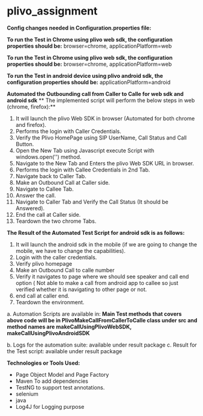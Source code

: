 # plivo_assignment

**Config changes needed in Configuration.properties file:**

**To run the Test in Chrome using plivo web sdk, the configuration properties should be:**
browser=chrome, 
applicationPlatform=web

**To run the Test in Chrome using plivo web sdk, the configuration properties should be:**
browser=chrome, 
applicationPlatform=web

**To run the Test in android device using plivo android sdk, the configuration properties should be:**
applicationPlatform=android

**Automated the Outbounding call from Caller to Calle for web sdk and android sdk**
**
The implemented script will perform the below steps in web (chrome, firefox):**

1. It will launch the plivo Web SDK in browser (Automated for both chrome and firefox).
2. Performs the login with Caller Credentials.
3. Verify the Plivo HomePage using SIP UserName, Call Status and Call Button.
4. Open the New Tab using Javascript execute Script with windows.open('') method.
5. Navigate to the New Tab and Enters the plivo Web SDK URL in browser.
6. Performs the login with Callee Credentials in 2nd Tab.
7. Navigate back to Caller Tab.
8. Make an Outbound Call at Caller side.
9. Navigate to Callee Tab.
10. Answer the call.
11. Navigate to Caller Tab and Verify the Call Status (It should be Answered).
12. End the call at Caller side.
13. Teardown the two chrome Tabs.

**The Result of the Automated Test Script for android sdk is as follows:**

1. It will launch the android sdk in the mobile (if we are going to change the mobile, we have to change
   the capabilities).
2. Login with the caller credentials.
3. Verify plivo homepage
4. Make an Outbound Call to calle number
5. Verify it navigates to page where we should see speaker and call end option ( Not able to make a call from
   android app to callee so just verified whether it is navigating to other page or not.
6. end call at caller end.
7. Teardown the environment.


a. Automation Scripts are available in:
**Main Test methods that covers above code will be in PlivoMakeCallFromCallerToCalle class under src and method names are makeCallUsingPlivoWebSDK, makeCallUsingPlivoAndroidSDK**

b.	Logs for the automation suite: available under result package
c.	Result for the Test script: available under result package



**Technologies or Tools Used:**
* Page Object Model and Page Factory
* Maven To add dependencies
* TestNG to support test annotations.
* selenium
* java
* Log4J for Logging purpose




